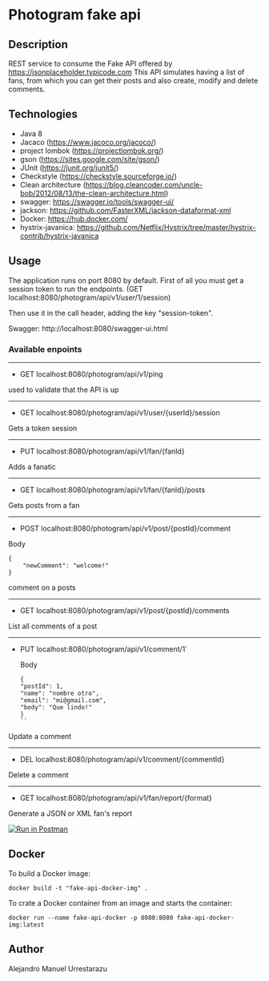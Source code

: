 # Photogram fake api

## Description

REST service to consume the Fake API offered by https://jsonplaceholder.typicode.com
This API simulates having a list of fans, from which you can get their posts and also create, modify and delete
comments.

## Technologies

* Java 8
* Jacaco (https://www.jacoco.org/jacoco/)
* project lombok (https://projectlombok.org/)
* gson (https://sites.google.com/site/gson/)
* JUnit (https://junit.org/junit5/)
* Checkstyle (https://checkstyle.sourceforge.io/)
* Clean architecture (https://blog.cleancoder.com/uncle-bob/2012/08/13/the-clean-architecture.html)
* swagger: https://swagger.io/tools/swagger-ui/
* jackson: https://github.com/FasterXML/jackson-dataformat-xml
* Docker: https://hub.docker.com/
* hystrix-javanica: https://github.com/Netflix/Hystrix/tree/master/hystrix-contrib/hystrix-javanica

## Usage

The application runs on port 8080 by default. First of all you must get a session token to run the endpoints. (GET
localhost:8080/photogram/api/v1/user/1/session)

Then use it in the call header, adding the key "session-token".

Swagger:
http://localhost:8080/swagger-ui.html

### Available enpoints

---

* GET localhost:8080/photogram/api/v1/ping

used to validate that the API is up

---

* GET localhost:8080/photogram/api/v1/user/{userId}/session

Gets a token session

---

* PUT localhost:8080/photogram/api/v1/fan/{fanId}

Adds a fanatic

---

* GET localhost:8080/photogram/api/v1/fan/{fanId}/posts

Gets posts from a fan

---

* POST localhost:8080/photogram/api/v1/post/{postId}/comment

Body

```
{
    "newComment": "welcome!"
}
````

comment on a posts

---

* GET localhost:8080/photogram/api/v1/post/{postId}/comments

List all comments of a post

---

* PUT localhost:8080/photogram/api/v1/comment/1`

  Body
  ```
  {
  "postId": 1,
  "name": "nombre otro",
  "email": "mi@gmail.com",
  "body": "Que lindo!"
  }
  ``

Update a comment

---

* DEL localhost:8080/photogram/api/v1/comment/{commentId}

Delete a comment

---

* GET localhost:8080/photogram/api/v1/fan/report/{format}

Generate a JSON or XML fan's report

[![Run in Postman](https://run.pstmn.io/button.svg)](https://app.getpostman.com/run-collection/2974931-aeff10f6-2f9a-415f-afb5-d4f0f9576dc1?action=collection%2Ffork&collection-url=entityId%3D2974931-aeff10f6-2f9a-415f-afb5-d4f0f9576dc1%26entityType%3Dcollection%26workspaceId%3Dec119bf9-e9ab-4c22-820b-6f07a5cc3165#?env%5Bfake%20api%5D=W3sia2V5IjoiZmFrZS1zZXNzaW9uLXRva2VuIiwidmFsdWUiOiIiLCJlbmFibGVkIjp0cnVlfV0=)

## Docker

To build a Docker image:

```
docker build -t "fake-api-docker-img" .
```

To crate a Docker container from an image and starts the container:

```
docker run --name fake-api-docker -p 8080:8080 fake-api-docker-img:latest
```

## Author

Alejandro Manuel Urrestarazu